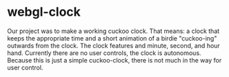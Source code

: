 # webgl-clock
Our project was to make a working cuckoo clock. That means: a clock that keeps the appropriate time 
and a short animation of a birdie "cuckoo-ing" outwards from the clock. The clock features and minute, 
second, and hour hand. Currently there are no user controls, the clock is autonomous. Because this is just a simple cuckoo-clock, there is not much in the way for user control.

